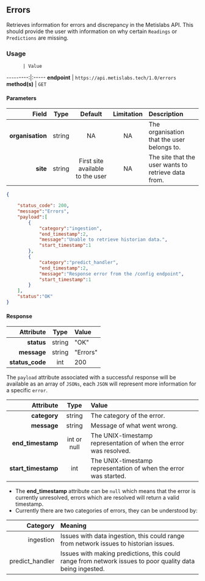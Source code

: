 ## Errors
Retrieves information for errors and discrepancy in the Metislabs API. This should provide the user with information on why certain `Readings` or `Predictions` are missing.

### Usage

          | Value
---------:|:-----
__endpoint__ | `https://api.metislabs.tech/1.0/errors`
__method(s)__ | `GET`

#### Parameters

Field | Type | Default | Limitation | Description
-----:|:----:|:---------:|:----------:|:-----------
__organisation__ | string | NA | NA | The organisation that the user belongs to.
__site__ | string | First site available to the user | NA | The site that the user wants to retrieve data from.


```json
{

    "status_code": 200,
    "message":"Errors",
    "payload":[
        {
            "category":"ingestion",
            "end_timestamp":2,
            "message":"Unable to retrieve historian data.",
            "start_timestamp":1
        },
        {
            "category":"predict_handler",
            "end_timestamp":2,
            "message":"Response error from the /config endpoint",
            "start_timestamp":1
        }
    ],
    "status":"OK"
}
```

#### Response

 Attribute | Type | Value
---------:|:----:|:-----
__status__ | string | "OK"
__message__ | string | "Errors"
__status_code__ | int | 200

The `payload` attribute associated with a successful response will be available as an array of `JSONs`, each `JSON` will
represent more information for a specific `error`.

 Attribute | Type | Value
---------:|:----:|:-----
__category__ | string | The category of the error.
__message__ | string | Message of what went wrong.
__end_timestamp__ | int or null | The UNIX-timestamp representation of when the error was resolved.
__start_timestamp__ | int | The UNIX-timestamp representation of when the error was started.

* The __end_timestamp__ attribute can be `null` which means that the error is currently unresolved, errors which are resolved will return a valid timestamp.
* Currently there are two categories of errors, they can be understood by:

 Category | Meaning 
---------:|:--------
ingestion | Issues with data ingestion, this could range from network issues to historian issues.
predict_handler | Issues with making predictions, this could range from network issues to poor quality data being ingested.
